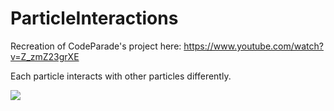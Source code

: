 # ParticleInteractions
Recreation of CodeParade's project here: https://www.youtube.com/watch?v=Z_zmZ23grXE

Each particle interacts with other particles differently.

![](https://media.giphy.com/media/Y35HrzrChhUgoUQ2p7/giphy.gif)
